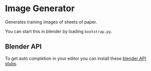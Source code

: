 # Image Generator

Generates training images of sheets of paper.

You can start this in blender by loading `bootstrap.py`.

## Blender API

To get auto completion in your editor you can install these [blender API stubs](https://github.com/nutti/fake-bpy-module).
